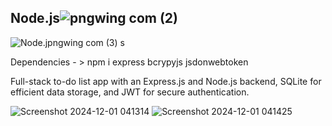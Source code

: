 ## Node.js![pngwing com (2)](https://github.com/user-attachments/assets/5c36fdc8-5f4e-4adc-aeae-930240eaf124)

![Node.j![pngwing com (3)](https://github.com/user-attachments/assets/0e0eba29-b5a3-4af5-a3a7-2f44139e154a)
s](https://raw.githubusercontent.com/your-username/your-repo/main/assets/nodejs.png)   


Dependencies - > npm i express bcrypyjs jsdonwebtoken


Full-stack to-do list app with an Express.js and Node.js backend, SQLite for efficient data storage, and JWT for secure authentication.

![Screenshot 2024-12-01 041314](https://github.com/user-attachments/assets/0bda5bb3-568b-48b6-96da-d18b058a5033)
![Screenshot 2024-12-01 041425](https://github.com/user-attachments/assets/7310c88b-e82b-41e1-9a50-e12fafe3d804)
